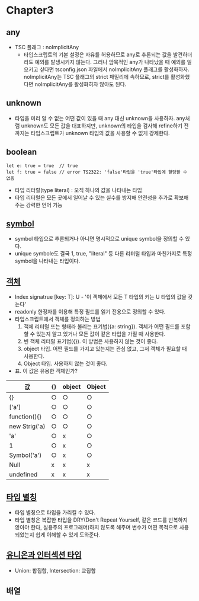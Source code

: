 # Chapter3 

## any
- TSC 플래그 : noImplicitAny
    - 타입스크립트의 기본 설정은 자유를 허용하므로 any로 추론되는 값을 발견하더라도 예외를 발생시키지 않는다. 
    그러나 암묵적인 any가 나타났을 때 예외를 일으키고 싶다면 tsconfig.json 파일에서 noImplicitAny 플래그를 활성화하자.
    noImplicitAny는 TSC 플래그의 strict 패밀리에 속하므로, strict를 활성화했다면 noImplicitAny를 활성화히자 않아도 된다.

## unknown
- 타입을 미리 알 수 없는 어떤 값이 있을 때 any 대신 unknown을 사용하자. 
any처럼 unknown도 모든 값을 대표하지만, unknown의 타입을 검사해 refine하기 전까지는 타입스크립트가 unknown 타입의 값을 사용할 수 없게 강제한다.

## boolean
```
let e: true = true  // true
let f: true = false // error TS2322: 'false'타입을 'true'타입에 할당할 수 없음
```
- 타입 리터럴(type literal) : 오직 하나의 값을 나타내는 타입
- 타입 리터럴은 모든 곳에서 일어날 수 있는 실수를 방지해 안전성을 추가로 확보해주는 강력한 언어 기능

## [symbol](../src/chapter03/symbol.ts)
- symbol 타입으로 추론되거나 아니면 명시적으로 unique symbol을 정의할 수 있다.
- unique symbole도 결국 1, true, "literal" 등 다른 리터럴 타입과 마친가지로 특정 symbol을 나타내는 타입이다.

## [객체](../src/chapter03/object.ts)
- Index signatrue [key: T]: U - '이 객체에서 모든 T 타입의 키는 U 타입의 값을 갖는다'
- readonly 한정자를 이용해 특정 필드를 읽기 전용으로 정의할 수 있다. 
- 타입스크립트에서 객체를 정의하는 방법
    1. 객체 리터럴 또는 형태라 불리는 표기법({a: string}). 객체가 어떤 필드를 포함할 수 있는지 알고 있거나 모든 값이 같은 타입을 가질 때 사용한다.
    2. 빈 객체 리터럴 표기법({}). 이 방법은 사용하지 않는 것이 좋다.
    3. object 타입. 어떤 필드를 가지고 있는지는 관심 없고, 그저 객체가 필요할 때 사용한다.
    4. Object 타입. 사용하지 않는 것이 좋다.
- 표. 이 값은 유용한 객체인가?


| 값 | {} | object | Object |
|------|---|---|---|
| {} | ○ | ○ | ○ |
| ['a'] | ○ | ○ | ○ |
| function(){} | ○ | ○ | ○ |
| new Strig('a) | ○ | ○ | ○ |
| 'a' | ○ | x | ○ |
| 1 | ○ | x | ○ |
| Symbol('a') | ○ | x | ○ |
| Null | x | x | x |
| undefined | x | x | x |

## [타입 별칭](../src/chapter03/type.ts)
- 타입 별칭으로 타입을 가리킬 수 있다.
- 타입 별칭은 복잡한 타입을 DRY(Don't Repeat Yourself, 같은 코드를 반복하지 않아야 한다, 실용주의 프로그래머)하지 않도록 해주며
변수가 어떤 목적으로 사용되었는지 쉽게 이해할 수 있게 도와준다.

## [유니온과 인터섹션 타입](../src/chapter03/union.ts)
- Union: 합집합, Intersection: 교집합

## 배열